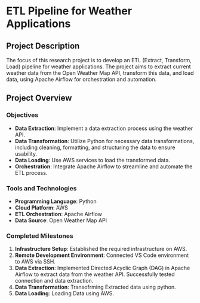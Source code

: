 # ETL Pipeline for Weather Applications

## Project Description

The focus of this research project is to develop an ETL (Extract, Transform, Load) pipeline for weather applications. The project aims to extract current weather data from the Open Weather Map API, transform this data, and load data, using Apache Airflow for orchestration and automation.

## Project Overview

### Objectives

- **Data Extraction**: Implement a data extraction process using the weather API.
- **Data Transformation**: Utilize Python for necessary data transformations, including cleaning, formatting, and structuring the data to ensure usability.
- **Data Loading**: Use AWS services to load the transformed data.
- **Orchestration**: Integrate Apache Airflow to streamline and automate the ETL process.

### Tools and Technologies

- **Programming Language**: Python
- **Cloud Platform**: AWS
- **ETL Orchestration**: Apache Airflow
- **Data Source**: Open Weather Map API

### Completed Milestones

1. **Infrastructure Setup**: Established the required infrastructure on AWS.
2. **Remote Development Environment**: Connected VS Code environment to AWS via SSH.
3. **Data Extraction**: Implemented Directed Acyclic Graph (DAG) in Apache Airflow to extract data from the weather API. Successfully tested connection and data extraction.
4. **Data Transformation**: Transofrming Extracted data using python.
5. **Data Loading**: Loading Data using AWS.
